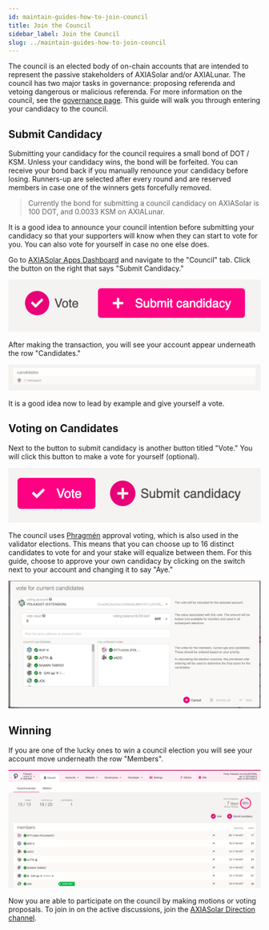 ```yaml
---
id: maintain-guides-how-to-join-council
title: Join the Council
sidebar_label: Join the Council
slug: ../maintain-guides-how-to-join-council
---
```


The council is an elected body of on-chain accounts that are intended to represent the passive
stakeholders of AXIASolar and/or AXIALunar. The council has two major tasks in governance: proposing
referenda and vetoing dangerous or malicious referenda. For more information on the council, see the
[governance page](../learn/learn-governance.md#council). This guide will walk you through entering your
candidacy to the council.

## Submit Candidacy

Submitting your candidacy for the council requires a small bond of DOT / KSM. Unless your candidacy
wins, the bond will be forfeited. You can receive your bond back if you manually renounce your
candidacy before losing. Runners-up are selected after every round and are reserved members in case
one of the winners gets forcefully removed.

> Currently the bond for submitting a council candidacy on AXIASolar is 100 DOT, and 0.0033 KSM on
> AXIALunar.

It is a good idea to announce your council intention before submitting your candidacy so that your
supporters will know when they can start to vote for you. You can also vote for yourself in case no
one else does.

Go to [AXIASolar Apps Dashboard](https://axiasolar.js.org/apps) and navigate to the "Council" tab.
Click the button on the right that says "Submit Candidacy."

![submit candidancy button](../assets/council/axiasolarjs_submit_candidancy.png)

After making the transaction, you will see your account appear underneath the row "Candidates."

![candidates list](../assets/council/axiasolarjs_candidates.png)

It is a good idea now to lead by example and give yourself a vote.

## Voting on Candidates

Next to the button to submit candidacy is another button titled "Vote." You will click this button
to make a vote for yourself (optional).

![voting button on UI](../assets/council/axiasolarjs_vote_button.png)

The council uses [Phragmén](../learn/learn-phragmen.md) approval voting, which is also used in the validator
elections. This means that you can choose up to 16 distinct candidates to vote for and your stake
will equalize between them. For this guide, choose to approve your own candidacy by clicking on the
switch next to your account and changing it to say "Aye."

![voting pop up on UI](../assets/council/axiasolarjs_voting.png)

## Winning

If you are one of the lucky ones to win a council election you will see your account move underneath
the row "Members".

![council members list](../assets/council/axiasolarjs_council_members.png)

Now you are able to participate on the council by making motions or voting proposals. To join in on
the active discussions, join the
[AXIASolar Direction channel](https://matrix.to/#/#axiasolar-direction:matrix.parity.io).
